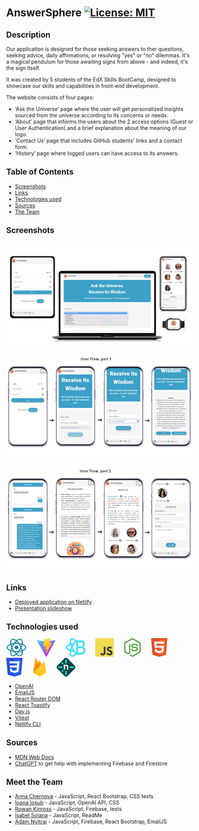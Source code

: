 # AnswerSphere [![License: MIT](https://img.shields.io/badge/License-MIT-yellow.svg)](https://opensource.org/licenses/MIT)

## Description
Our application is designed for those seeking answers to ther questions, seeking advice, daily affirmations, or resolving "yes" or "no" dilemmas. It's a magical pendulum for those awaiting signs from above -  and indeed, it's the sign itself. 

It was created by 5 students of the EdX Skills BootCamp, designed to showcase our skills and capabilities in front-end development.

 The website consists of four pages:
- ‘Ask the Universe’ page where the user will get personalized insights sourced from the universe according to its concerns or needs.
- ‘About’ page that informs the users about the 2 access options (Guest or User Authentication) and a brief explanation about the meaning of our logo.
- ‘Contact Us’ page that includes GitHub students' links and a contact form.
- ‘History’ page where logged users can have access to its answers.


## Table of Contents
- [Screenshots](#screenshots)
- [Links](#links)
- [Technologies used](#techs)
- [Sources](#sources)
- [The Team](#team)

## Screenshots
![Mockups](public/images/mockup.jpg)

![Userflow 1](public/images/userflow1.jpg)

![Userflow 2](public/images/userflow2.jpg)

## Links
- [Deployed application on Netlify](https://answersphere.netlify.app)
- [Presentation slideshow](public/presentation.pdf)

## Technologies used <a name="techs"></a>
<a href="https://react.dev/"><img src="public/logos/react.png" alt="React" title="React" height="50px" /></a>
&nbsp;&nbsp;&nbsp;&nbsp;&nbsp;
<a href="https://vitejs.dev/"><img src="public/logos/vite.png" alt="Vite" title="Vite" height="50px" /></a>
&nbsp;&nbsp;&nbsp;&nbsp;&nbsp;
<a href="https://react-bootstrap.netlify.app/"><img src="public/logos/reactbootstrap.png" alt="React Bootstrap" title="React Bootstrap" height="50px" /></a>
&nbsp;&nbsp;&nbsp;&nbsp;&nbsp;
<a href="https://www.javascript.com/"><img src="public/logos/javascript.png" alt="JavaScript" title="JavaScript" height="50px" /></a>
&nbsp;&nbsp;&nbsp;&nbsp;&nbsp; 
<a href="https://nodejs.org/en"><img src="public/logos/nodejs.png" alt="JavaScript" title="JavaScript" height="50px" /></a>
&nbsp;&nbsp;&nbsp;&nbsp;&nbsp; 
<img src="public/logos/html.png" alt="HTML" title="HTML" height="50px" />
&nbsp;&nbsp;&nbsp;&nbsp;&nbsp;
<img src="public/logos/css.png" alt="CSS"  title="CSS" height="50px" /> 
&nbsp;&nbsp;&nbsp;&nbsp;&nbsp;
<a href="https://firebase.google.com/"><img src="public/logos/firebase.png" alt="Firebase" title="Firebase" height="50px" /></a>
&nbsp;&nbsp;&nbsp;&nbsp;&nbsp;
<a href="https://www.netlify.com/"><img src="public/logos/netlify.png" alt="Netlify" title="Netlify" height="50px" /></a>

- [OpenAI](https://www.npmjs.com/package/openai)
- [EmailJS](https://www.npmjs.com/package/emailjs)
- [React Router DOM](https://www.npmjs.com/package/react-router-dom)
- [React Toastify](https://www.npmjs.com/package/react-toastify)
- [Day.js](https://www.npmjs.com/package/dayjs)
- [Vitest](https://www.npmjs.com/package/vitest)
- [Netlify CLI](https://www.npmjs.com/package/netlify-cli)

## Sources
- [MDN Web Docs](https://developer.mozilla.org/en-US/)
- [ChatGPT](https://chat.openai.com/) to get help with implementing Firebase and Firestore

## Meet the Team <a name="team"></a>
- [Anna Chernova](https://github.com/Anna702) - JavaScript, React Bootstrap, CSS texts
- [Ioana Iosub](https://github.com/IIosub) - JavaScript, OpenAI API, CSS
- [Rowan Kinross](https://github.com/RowanKinross) - JavaScript, Firebase, tests
- [Isabel Solana](https://github.com/Joeviser) - JavaScript, ReadMe
- [Adam Nyitrai](https://github.com/nyitrai87) - JavaScript, Firebase, React Bootstrap, EmailJS